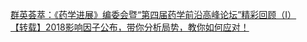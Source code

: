   
[群英荟萃：《药学进展》编委会暨“第四届药学前沿高峰论坛”精彩回顾（I）](http://www.dianyue.me/archives/502/96gkvhn0r1tr5whq/)  
[【转载】2018影响因子公布，带你分析局势，教你如何应对！](http://www.dianyue.me/archives/024/t5fmp10y3hot4q2p/)